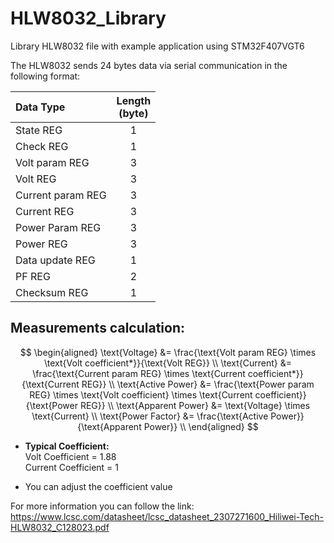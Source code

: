 # HLW8032_Library
Library HLW8032 file with example application using STM32F407VGT6

The HLW8032 sends 24 bytes data via serial communication in the following format:

| Data Type          | Length<br>(byte)|
|:-------------------|:------------:|
| State REG          |   1          |
| Check REG          |   1          |
| Volt param REG     |   3          |
| Volt REG           |   3          |
| Current param REG  |   3          |
| Current REG        |   3          |
| Power Param REG    |   3          |
| Power REG          |   3          |
| Data update REG    |   1          |
| PF REG             |   2          |
| Checksum REG       |   1          |


<h2>Measurements calculation:</h2>

$$
\begin{aligned}
\text{Voltage} &= \frac{\text{Volt param REG} \times \text{Volt coefficient*}}{\text{Volt REG}} \\
\text{Current} &= \frac{\text{Current param REG} \times \text{Current coefficient*}}{\text{Current REG}} \\
\text{Active Power} &= \frac{\text{Power param REG} \times \text{Volt coefficient} \times \text{Current coefficient}}{\text{Power REG}} \\
\text{Apparent Power} &= \text{Voltage} \times \text{Current} \\
\text{Power Factor} &= \frac{\text{Active Power}}{\text{Apparent Power}} \\
\end{aligned}
$$

* **Typical Coefficient:**<br>
Volt Coefficient        = 1.88<br>
Current Coefficient     = 1<br>
- You can adjust the coefficient value

For more information you can follow the link:<br>
https://www.lcsc.com/datasheet/lcsc_datasheet_2307271600_Hiliwei-Tech-HLW8032_C128023.pdf
